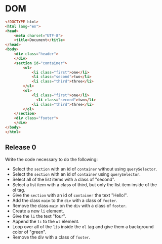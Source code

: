 # DOM

```html
<!DOCTYPE html>
<html lang="en">
<head>
    <meta charset="UTF-8">
    <title>Document</title>
</head>
<body>
    <div class="header">
    </div>
    <section id="container">
        <ul>
            <li class="first">one</li>
            <li class="second">two</li>
            <li class="third">three</li>
        </ul>
        <ol>
            <li class="first">one</li>
              <li class="second">two</li>
            <li class="third">three</li>
        </ol>
    </section>
    <div class="footer">
    </div>
</body>
</html>
```

## Release 0
Write the code necessary to do the following:

  - Select the `section` with an id of `container` without using `querySelector`.
  - Select the `section` with an id of `container` using `querySelector`.
  - Select all of the list items with a class of "second".
  - Select a list item with a class of third, but only the list item inside of the ol tag.
  - Give the `section` with an id of `container` the text "Hello!".
  - Add the class `main` to the `div` with a class of `footer`.
  - Remove the class `main` on the `div` with a class of `footer`.
  - Create a new `li` element.
  - Give the `li` the text "four".
  - Append the `li` to the `ul` element.
  - Loop over all of the `li`s inside the `ol` tag and give them a background color of "green".
  - Remove the div with a class of `footer`.

